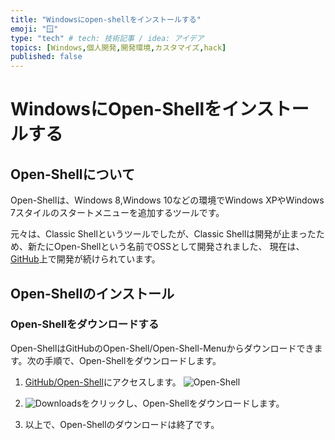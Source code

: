 ```yaml
---
title: "Windowsにopen-shellをインストールする"
emoji: "🪟"
type: "tech" # tech: 技術記事 / idea: アイデア
topics: [Windows,個人開発,開発環境,カスタマイズ,hack]
published: false
---
```


# WindowsにOpen-Shellをインストールする
## Open-Shellについて

Open-Shellは、Windows 8,Windows 10などの環境でWindows XPやWindows 7スタイルのスタートメニューを追加するツールです。  

元々は、Classic Shellというツールでしたが、Classic Shellは開発が止まったため、新たにOpen-Shellという名前でOSSとして開発されました、
現在は、[GitHub](https://github.com/Open-Shell/Open-Shell-Menu)上で開発が続けられています。

## Open-Shellのインストール

### Open-Shellをダウンロードする

Open-ShellはGitHubのOpen-Shell/Open-Shell-Menuからダウンロードできます。次の手順で、Open-Shellをダウンロードします。

1. [GitHub/Open-Shell](https://github.com/Open-Shell/Open-Shell-Menu)にアクセスします。
  ![Open-Shell](https://i.imgur.com/cEeOFaP.jpg)

2. ![Downloads](https://i.imgur.com/EEKgI1h.png)をクリックし、Open-Shellをダウンロードします。

3. 以上で、Open-Shellのダウンロードは終了です。

